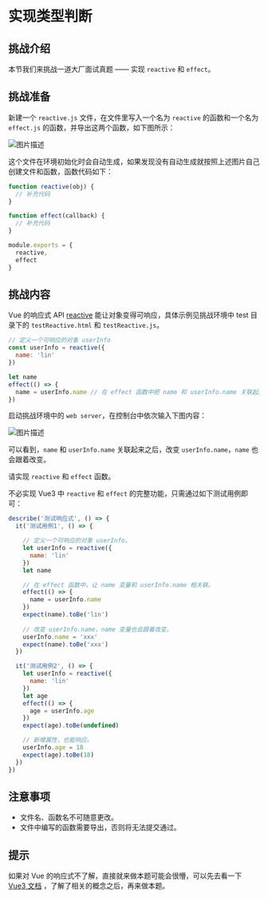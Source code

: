 # 实现类型判断

## 挑战介绍

本节我们来挑战一道大厂面试真题 —— 实现 `reactive` 和 `effect`。

## 挑战准备

新建一个 `reactive.js` 文件，在文件里写入一个名为 `reactive` 的函数和一个名为 `effect.js` 的函数，并导出这两个函数，如下图所示：

![图片描述](https://doc.shiyanlou.com/courses/9328/2086340/f4dbb31864f35330aa927755aeaed1ad-0/wm)

这个文件在环境初始化时会自动生成，如果发现没有自动生成就按照上述图片自己创建文件和函数，函数代码如下：

```js
function reactive(obj) {
  // 补充代码
}

function effect(callback) {
  // 补充代码
}

module.exports = {
  reactive,
  effect
}
```

## 挑战内容

Vue 的响应式 API [reactive](https://v3.cn.vuejs.org/api/basic-reactivity.html#reactive) 能让对象变得可响应，具体示例见挑战环境中 test 目录下的 `testReactive.html` 和 `testReactive.js`。

```js
// 定义一个可响应的对象 userInfo
const userInfo = reactive({
  name: 'lin'
})

let name
effect(() => {
  name = userInfo.name // 在 effect 函数中把 name 和 userInfo.name 关联起来。
})
```

启动挑战环境中的 `web server`，在控制台中依次输入下图内容：

![图片描述](https://doc.shiyanlou.com/courses/9328/2086340/259bee03180e3492561fe0ec92a5c548-0/wm)

可以看到，`name` 和 `userInfo.name` 关联起来之后，改变 `userInfo.name`，`name` 也会跟着改变。

请实现 `reactive` 和 `effect` 函数。

不必实现 Vue3 中 `reactive` 和 `effect` 的完整功能，只需通过如下测试用例即可：

```js
describe('测试响应式', () => {
  it('测试用例1', () => {

    // 定义一个可响应的对象 userInfo。
    let userInfo = reactive({
      name: 'lin'
    })
    let name

    // 在 effect 函数中，让 name 变量和 userInfo.name 相关联。
    effect(() => {
      name = userInfo.name
    })
    expect(name).toBe('lin')
    
    // 改变 userInfo.name，name 变量也会跟着改变。
    userInfo.name = 'xxx'
    expect(name).toBe('xxx')
  })

  it('测试用例2', () => {
    let userInfo = reactive({
      name: 'lin'
    })
    let age
    effect(() => {
      age = userInfo.age
    })
    expect(age).toBe(undefined)

    // 新增属性，也能响应。
    userInfo.age = 18
    expect(age).toBe(18)
  })
})
```

## 注意事项

- 文件名、函数名不可随意更改。
- 文件中编写的函数需要导出，否则将无法提交通过。

## 提示

如果对 Vue 的响应式不了解，直接就来做本题可能会很懵，可以先去看一下 [Vue3 文档](https://v3.cn.vuejs.org/api/reactivity-api.html) ，了解了相关的概念之后，再来做本题。
